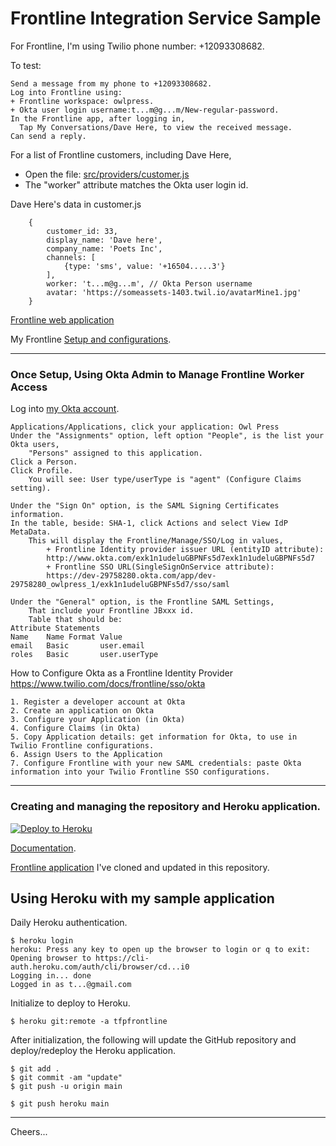 # Frontline Integration Service Sample

For Frontline, I'm using Twilio phone number: +12093308682.

To test:
````
Send a message from my phone to +12093308682.
Log into Frontline using:
+ Frontline workspace: owlpress.
+ Okta user login username:t...m@g...m/New-regular-password.
In the Frontline app, after logging in,
  Tap My Conversations/Dave Here, to view the received message.
Can send a reply.
````
For a list of Frontline customers, including Dave Here,
+ Open the file: [src/providers/customer.js](src/providers/customer.js)
+ The "worker" attribute matches the Okta user login id.

Dave Here's data in customer.js
````
    {
        customer_id: 33,
        display_name: 'Dave here',
        company_name: 'Poets Inc',
        channels: [
            {type: 'sms', value: '+16504.....3'}
        ],
        worker: 't...m@g...m', // Okta Person username
        avatar: 'https://someassets-1403.twil.io/avatarMine1.jpg'
    }
````

[Frontline web application](https://frontline.twilio.com/login)

My Frontline [Setup and configurations](https://github.com/tigerfarm/work/tree/master/book/Frontline).

--------------------------------------------------------------------------------
### Once Setup, Using Okta Admin to Manage Frontline Worker Access

Log into [my Okta account](https://dev-29758280.okta.com/).
````
Applications/Applications, click your application: Owl Press
Under the "Assignments" option, left option "People", is the list your Okta users,
    "Persons" assigned to this application.
Click a Person.
Click Profile.
    You will see: User type/userType is "agent" (Configure Claims setting).

Under the "Sign On" option, is the SAML Signing Certificates information.
In the table, beside: SHA-1, click Actions and select View IdP MetaData.
    This will display the Frontline/Manage/SSO/Log in values,
        + Frontline Identity provider issuer URL (entityID attribute):
        http://www.okta.com/exk1n1udeluGBPNFs5d7exk1n1udeluGBPNFs5d7
        + Frontline SSO URL(SingleSignOnService attribute):
        https://dev-29758280.okta.com/app/dev-29758280_owlpress_1/exk1n1udeluGBPNFs5d7/sso/saml

Under the "General" option, is the Frontline SAML Settings,
    That include your Frontline JBxxx id.
    Table that should be:
Attribute Statements
Name    Name Format Value
email   Basic       user.email
roles   Basic       user.userType
````

How to Configure Okta as a Frontline Identity Provider
https://www.twilio.com/docs/frontline/sso/okta
````
1. Register a developer account at Okta
2. Create an application on Okta
3. Configure your Application (in Okta)
4. Configure Claims (in Okta)
5. Copy Application details: get information for Okta, to use in Twilio Frontline configurations.
6. Assign Users to the Application
7. Configure Frontline with your new SAML credentials: paste Okta information into your Twilio Frontline SSO configurations.
````

--------------------------------------------------------------------------------
### Creating and managing the repository and Heroku application.

[![Deploy to Heroku](https://www.herokucdn.com/deploy/button.svg)](https://heroku.com/deploy?template=https://github.com/tigerfarm/tfpfrontlinejson)

[Documentation](https://github.com/tigerfarm/work/tree/master/book/Frontline).

[Frontline application](https://github.com/twilio/frontline-demo-service)
I've cloned and updated in this repository.

## Using Heroku with my sample application

Daily Heroku authentication.
````
$ heroku login
heroku: Press any key to open up the browser to login or q to exit: 
Opening browser to https://cli-auth.heroku.com/auth/cli/browser/cd...i0
Logging in... done
Logged in as t...@gmail.com
````

Initialize to deploy to Heroku.
````
$ heroku git:remote -a tfpfrontline
````

After initialization, the following will update the GitHub repository and
deploy/redeploy the Heroku application.
````
$ git add .
$ git commit -am "update"
$ git push -u origin main

$ git push heroku main
````

--------------------------------------------------------------------------------

Cheers...
